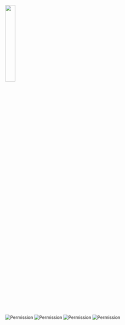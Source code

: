 <img src='https://raw.githubusercontent.com/burton999dev/ComicCafeHelp/master/images/ja/client/BookshelfSetting1.png' width='25%' height='25%' />


![Permission](https://raw.githubusercontent.com/burton999dev/ComicCafeHelp/master/images/ja/client/BookshelfSetting2.png)
![Permission](https://raw.githubusercontent.com/burton999dev/ComicCafeHelp/master/images/ja/client/BookshelfSetting3.png)
![Permission](https://raw.githubusercontent.com/burton999dev/ComicCafeHelp/master/images/ja/client/BookshelfSetting4.png)
![Permission](https://raw.githubusercontent.com/burton999dev/ComicCafeHelp/master/images/ja/client/BookshelfView.png)
